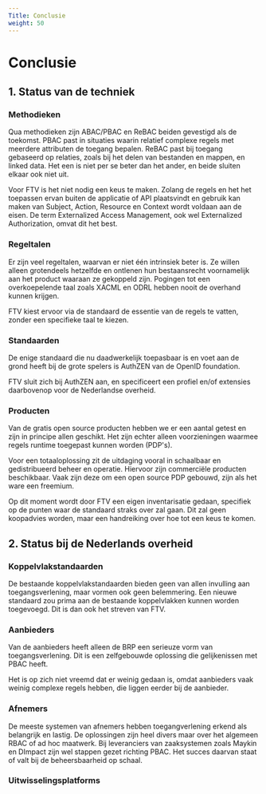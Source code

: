 ```yaml
---
Title: Conclusie
weight: 50
---
```


# Conclusie

## 1. Status van de techniek

### Methodieken

Qua methodieken zijn ABAC/PBAC en ReBAC beiden gevestigd als de toekomst. 
PBAC past in situaties waarin relatief complexe regels met meerdere  attributen de toegang bepalen. 
ReBAC past bij toegang gebaseerd op relaties, zoals bij het delen van bestanden en mappen, en linked data. 
Het een is niet per se beter dan het ander, en beide sluiten elkaar ook niet uit.

Voor FTV is het niet nodig een keus te maken. Zolang de regels en het het toepassen ervan buiten de applicatie
of API plaatsvindt en gebruik kan maken van Subject, Action, Resource en Context wordt voldaan aan de eisen.
De term Externalized Access Management, ook wel Externalized Authorization, omvat dit het best.

### Regeltalen

Er zijn veel regeltalen, waarvan er niet één intrinsiek beter is. Ze willen alleen grotendeels hetzelfde en ontlenen hun
bestaansrecht voornamelijk aan het product waaraan ze gekoppeld zijn. Pogingen tot een overkoepelende taal zoals XACML en ODRL
hebben nooit de overhand kunnen krijgen.

FTV kiest ervoor via de standaard de essentie van de regels te vatten, zonder een specifieke taal te kiezen. 

### Standaarden

De enige standaard die nu daadwerkelijk toepasbaar is en voet aan de grond heeft bij de grote spelers is AuthZEN van de OpenID foundation.

FTV sluit zich bij AuthZEN aan, en specificeert een profiel en/of extensies daarbovenop voor de Nederlandse overheid. 

### Producten

Van de gratis open source producten hebben we er een aantal getest en zijn in principe allen geschikt. 
Het zijn echter alleen voorzieningen waarmee regels runtime toegepast kunnen worden (PDP's). 

Voor een totaaloplossing zit de uitdaging vooral in schaalbaar en gedistribueerd beheer en operatie. 
Hiervoor zijn commerciële producten beschikbaar. Vaak zijn deze om een open source PDP gebouwd, zijn als het ware een freemium.

Op dit moment wordt door FTV een eigen inventarisatie gedaan, specifiek op de punten waar de standaard straks over zal gaan.
Dit zal geen koopadvies worden, maar een handreiking over hoe tot een keus te komen.

## 2. Status bij de Nederlands overheid

### Koppelvlakstandaarden

De bestaande koppelvlakstandaarden bieden geen van allen invulling aan toegangsverlening, maar vormen ook geen belemmering.
Een nieuwe standaard zou prima aan de bestaande koppelvlakken kunnen worden toegevoegd. Dit is dan ook het streven van FTV.

### Aanbieders

Van de aanbieders heeft alleen de BRP een serieuze vorm van toegangsverlening. Dit is een zelfgebouwde oplossing die gelijkenissen met PBAC heeft.

Het is op zich niet vreemd dat er weinig gedaan is, omdat aanbieders vaak weinig complexe regels hebben, die liggen eerder bij de aanbieder.

### Afnemers

De meeste systemen van afnemers hebben toegangverlening erkend als belangrijk en lastig. De oplossingen zijn heel divers
maar over het algemeen RBAC of ad hoc maatwerk. Bij leveranciers van zaaksystemen zoals Maykin en DImpact zijn wel stappen
gezet richting PBAC. Het succes daarvan staat of valt bij de beheersbaarheid op schaal.

### Uitwisselingsplatforms